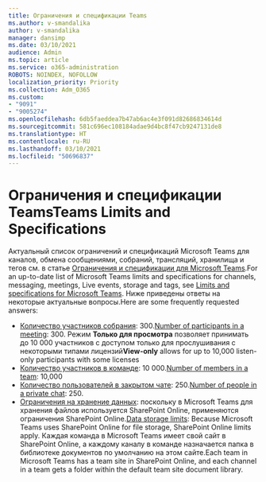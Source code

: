 ```yaml
---
title: Ограничения и спецификации Teams
ms.author: v-smandalika
author: v-smandalika
manager: dansimp
ms.date: 03/10/2021
audience: Admin
ms.topic: article
ms.service: o365-administration
ROBOTS: NOINDEX, NOFOLLOW
localization_priority: Priority
ms.collection: Adm_O365
ms.custom:
- "9091"
- "9005274"
ms.openlocfilehash: 6db5faeddea7b47ab6ac4e3f091d82686834614d
ms.sourcegitcommit: 581c696ec108184adae9d4bc8f47cb9247131de8
ms.translationtype: HT
ms.contentlocale: ru-RU
ms.lasthandoff: 03/10/2021
ms.locfileid: "50696837"
---
```

# <a name="teams-limits-and-specifications"></a><span data-ttu-id="ebc75-102">Ограничения и спецификации Teams</span><span class="sxs-lookup"><span data-stu-id="ebc75-102">Teams Limits and Specifications</span></span>

<span data-ttu-id="ebc75-103">Актуальный список ограничений и спецификаций Microsoft Teams для каналов, обмена сообщениями, собраний, трансляций, хранилища и тегов см. в статье [Ограничения и спецификации для Microsoft Teams](https://docs.microsoft.com/microsoftteams/limits-specifications-teams).</span><span class="sxs-lookup"><span data-stu-id="ebc75-103">For an up-to-date list of Microsoft Teams limits and specifications for channels, messaging, meetings, Live events, storage and tags, see [Limits and specifications for Microsoft Teams](https://docs.microsoft.com/microsoftteams/limits-specifications-teams).</span></span> <span data-ttu-id="ebc75-104">Ниже приведены ответы на некоторые актуальные вопросы.</span><span class="sxs-lookup"><span data-stu-id="ebc75-104">Here are some frequently requested answers:</span></span>

- <span data-ttu-id="ebc75-105">[Количество участников собрания](https://docs.microsoft.com/microsoftteams/limits-specifications-teams#meetings-and-calls): 300.</span><span class="sxs-lookup"><span data-stu-id="ebc75-105">[Number of participants in a meeting](https://docs.microsoft.com/microsoftteams/limits-specifications-teams#meetings-and-calls): 300.</span></span> <span data-ttu-id="ebc75-106">Режим **Только для просмотра** позволяет принимать до 10 000 участников с доступом только для прослушивания с некоторыми типами лицензий</span><span class="sxs-lookup"><span data-stu-id="ebc75-106">**View-only** allows for up to 10,000 listen-only participants with some licenses</span></span>
- <span data-ttu-id="ebc75-107">[Количество участников в команде](https://docs.microsoft.com/microsoftteams/limits-specifications-teams#teams-and-channels): 10 000.</span><span class="sxs-lookup"><span data-stu-id="ebc75-107">[Number of members in a team](https://docs.microsoft.com/microsoftteams/limits-specifications-teams#teams-and-channels): 10,000</span></span>
- <span data-ttu-id="ebc75-108">[Количество пользователей в закрытом чате](https://docs.microsoft.com/microsoftteams/limits-specifications-teams#chat): 250.</span><span class="sxs-lookup"><span data-stu-id="ebc75-108">[Number of people in a private chat](https://docs.microsoft.com/microsoftteams/limits-specifications-teams#chat): 250.</span></span> 
- <span data-ttu-id="ebc75-109">[Ограничения на хранение данных](https://docs.microsoft.com/microsoftteams/limits-specifications-teams#storage): поскольку в Microsoft Teams для хранения файлов используется SharePoint Online, применяются ограничения SharePoint Online.</span><span class="sxs-lookup"><span data-stu-id="ebc75-109">[Data storage limits](https://docs.microsoft.com/microsoftteams/limits-specifications-teams#storage):  Because Microsoft Teams uses SharePoint Online for file storage, SharePoint Online limits apply.</span></span> <span data-ttu-id="ebc75-110">Каждая команда в Microsoft Teams имеет свой сайт в SharePoint Online, а каждому каналу в команде назначается папка в библиотеке документов по умолчанию на этом сайте.</span><span class="sxs-lookup"><span data-stu-id="ebc75-110">Each team in Microsoft Teams has a team site in SharePoint Online, and each channel in a team gets a folder within the default team site document library.</span></span>

